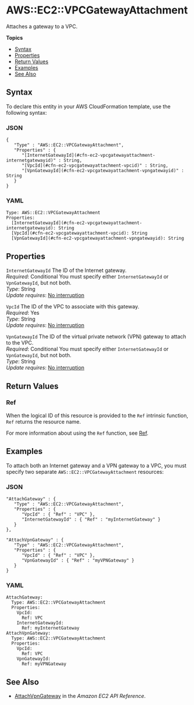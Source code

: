 # AWS::EC2::VPCGatewayAttachment<a name="aws-resource-ec2-vpc-gateway-attachment"></a>

Attaches a gateway to a VPC\.

**Topics**
+ [Syntax](#aws-resource-ec2-vpcgatewayattachment-syntax)
+ [Properties](#w13ab1c21c10d111d198b9)
+ [Return Values](#w13ab1c21c10d111d198c11)
+ [Examples](#w13ab1c21c10d111d198c13)
+ [See Also](#w13ab1c21c10d111d198c15)

## Syntax<a name="aws-resource-ec2-vpcgatewayattachment-syntax"></a>

To declare this entity in your AWS CloudFormation template, use the following syntax:

### JSON<a name="aws-resource-ec2-vpcgatewayattachment-syntax.json"></a>

```
{
   "Type" : "AWS::EC2::VPCGatewayAttachment",
   "Properties" : {
      "[InternetGatewayId](#cfn-ec2-vpcgatewayattachment-internetgatewayid)" : String,
      "[VpcId](#cfn-ec2-vpcgatewayattachment-vpcid)" : String,
      "[VpnGatewayId](#cfn-ec2-vpcgatewayattachment-vpngatewayid)" : String
   }
}
```

### YAML<a name="aws-resource-ec2-vpcgatewayattachment-syntax.yaml"></a>

```
Type: AWS::EC2::VPCGatewayAttachment
Properties: 
  [InternetGatewayId](#cfn-ec2-vpcgatewayattachment-internetgatewayid): String
  [VpcId](#cfn-ec2-vpcgatewayattachment-vpcid): String
  [VpnGatewayId](#cfn-ec2-vpcgatewayattachment-vpngatewayid): String
```

## Properties<a name="w13ab1c21c10d111d198b9"></a>

`InternetGatewayId`  <a name="cfn-ec2-vpcgatewayattachment-internetgatewayid"></a>
The ID of the Internet gateway\.  
*Required*: Conditional You must specify either `InternetGatewayId` or `VpnGatewayId`, but not both\.  
*Type*: String  
*Update requires*: [No interruption](using-cfn-updating-stacks-update-behaviors.md#update-no-interrupt)

`VpcId`  <a name="cfn-ec2-vpcgatewayattachment-vpcid"></a>
The ID of the VPC to associate with this gateway\.  
*Required*: Yes  
*Type*: String  
*Update requires*: [No interruption](using-cfn-updating-stacks-update-behaviors.md#update-no-interrupt)

`VpnGatewayId`  <a name="cfn-ec2-vpcgatewayattachment-vpngatewayid"></a>
The ID of the virtual private network \(VPN\) gateway to attach to the VPC\.  
*Required*: Conditional You must specify either `InternetGatewayId` or `VpnGatewayId`, but not both\.  
*Type*: String  
*Update requires*: [No interruption](using-cfn-updating-stacks-update-behaviors.md#update-no-interrupt)

## Return Values<a name="w13ab1c21c10d111d198c11"></a>

### Ref<a name="w13ab1c21c10d111d198c11b2"></a>

When the logical ID of this resource is provided to the `Ref` intrinsic function, `Ref` returns the resource name\.

For more information about using the `Ref` function, see [Ref](intrinsic-function-reference-ref.md)\.

## Examples<a name="w13ab1c21c10d111d198c13"></a>

To attach both an Internet gateway and a VPN gateway to a VPC, you must specify two separate `AWS::EC2::VPCGatewayAttachment` resources:

### JSON<a name="aws-resource-ec2-vpcgatewayattachment-example-1.json"></a>

```
"AttachGateway" : {
   "Type" : "AWS::EC2::VPCGatewayAttachment",
   "Properties" : {
      "VpcId" : { "Ref" : "VPC" },
      "InternetGatewayId" : { "Ref" : "myInternetGateway" }
   }
},

"AttachVpnGateway" : {
   "Type" : "AWS::EC2::VPCGatewayAttachment",
   "Properties" : {
      "VpcId" : { "Ref" : "VPC" },
      "VpnGatewayId" : { "Ref" : "myVPNGateway" }
   }
}
```

### YAML<a name="aws-resource-ec2-vpcgatewayattachment-example-1.yaml"></a>

```
AttachGateway:
  Type: AWS::EC2::VPCGatewayAttachment
  Properties:
    VpcId:
      Ref: VPC
    InternetGatewayId:
      Ref: myInternetGateway
AttachVpnGateway:
  Type: AWS::EC2::VPCGatewayAttachment
  Properties:
    VpcId:
      Ref: VPC
    VpnGatewayId:
      Ref: myVPNGateway
```

## See Also<a name="w13ab1c21c10d111d198c15"></a>
+ [AttachVpnGateway](http://docs.aws.amazon.com/AWSEC2/latest/APIReference/ApiReference-query-AttachVpnGateway.html) in the *Amazon EC2 API Reference*\.